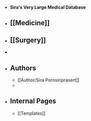 - **Sira's Very Large Medical Database**
- ## [[Medicine]]
- ## [[Surgery]]
-
- ## Authors
	- [[Author/Sira Pornsiriprasert]]
	-
- ## Internal Pages
	- [[Templates]]